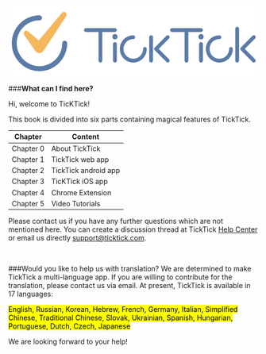 ![](images/800-tick.png)


###**What can I find here?**

Hi, welcome to TicKTick! 

This book is divided into six parts containing magical features of TickTick. 

| Chapter | Content |
| -- | -- |
|Chapter 0| About TickTick |
|Chapter 1| TickTick web app |
|Chapter 2| TickTick android app |
|Chapter 3| TicKTick iOS app |
|Chapter 4| Chrome Extension |
|Chapter 5| Video Tutorials |


Please contact us if you have any further questions which are not mentioned here. You can create a discussion thread at TickTick [Help Center](https://help.ticktick.com/forum) or email us directly [support@ticktick.com](mailto:support@ticktick.com).


<br />

###Would you like to help us with translation?
We are determined to make TickTick a multi-language app. If you are willing to contribute for the translation, please contact us via email. At present, TickTick is available in 17 languages:

<mark>English, Russian, Korean, Hebrew, French, Germany, Italian, Simplified Chinese, Traditional Chinese, Slovak, Ukrainian, Spanish, Hungarian, Portuguese, Dutch, Czech, Japanese</mark>

We are looking forward to your help!












